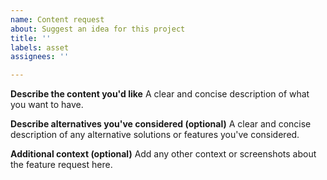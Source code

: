```yaml
---
name: Content request
about: Suggest an idea for this project
title: ''
labels: asset
assignees: ''

---
```


**Describe the content you'd like**
A clear and concise description of what you want to have.

**Describe alternatives you've considered (optional)**
A clear and concise description of any alternative solutions or features you've considered.

**Additional context (optional)**
Add any other context or screenshots about the feature request here.
